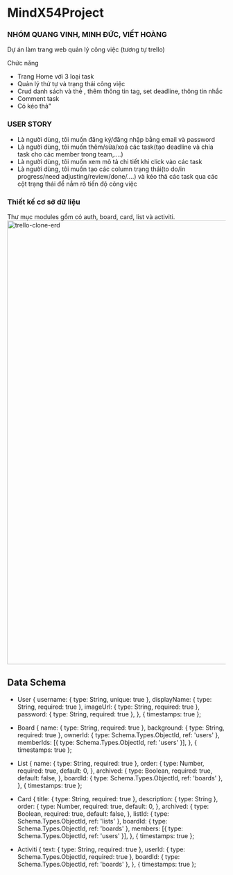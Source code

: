 # MindX54Project
### NHÓM QUANG VINH, MINH ĐỨC, VIẾT HOÀNG
Dự án làm trang web quản lý công việc (tương tự trello)

Chức năng

- Trang Home với 3 loại task
- Quản lý thứ tự và trạng thái công việc
- Crud danh sách và thẻ , thêm thông tin tag, set deadline, thông tin nhắc
- Comment task
- Có kéo thả"

### USER STORY

- Là người dùng, tôi muốn đăng ký/đăng nhập bằng email và password
- Là người dùng, tôi muốn thêm/sửa/xoá các task(tạo deadline và chia task cho các member trong team,….)
- Là người dùng, tôi muốn xem mô tả chi tiết khi click vào các task
- Là người dùng, tôi muốn tạo các column trạng thái(to do/in progress/need adjusting/review/done/….) và kéo thả các task qua các cột trạng thái để nắm rõ tiến độ công việc

### Thiết kế cơ sở dữ liệu

Thư mục modules gồm có auth, board, card, list và activiti.
<img width="1021" alt="trello-clone-erd" src="https://user-images.githubusercontent.com/81417700/142159336-136287c9-b4bb-4067-85c7-3165967527ec.png">
## Data Schema 
- User
{
 username: {
      type: String,
      unique: true
    },
    displayName: {
      type: String,
      required: true
    },
    imageUrl: {
      type: String,
      required: true
    },
    password: {
      type: String,
      required: true
    },
  }, {
    timestamps: true
  };


- Board 
{
 name: {
      type: String,
      required: true
    },
    background: {
      type: String,
      required: true
    },
    ownerId: {
      type: Schema.Types.ObjectId,
      ref: 'users'
    },
    memberIds: [{
      type: Schema.Types.ObjectId,
      ref: 'users'
    }],
  }, {
    timestamps: true
  };

- List
 {
  name: {
      type: String,
      required: true
    },
    order: {
      type: Number,
      required: true,
      default: 0,
    },
    archived: {
      type: Boolean,
      required: true,
      default: false,
    },
    boardId: {
      type: Schema.Types.ObjectId,
      ref: 'boards'
    },
  }, {
    timestamps: true
  };

- Card
{
  title: {
      type: String,
      required: true
    },
    description: {
      type: String
    },
    order: {
      type: Number,
      required: true,
      default: 0,
    },
    archived: {
      type: Boolean,
      required: true,
      default: false,
    },
    listId: {
      type: Schema.Types.ObjectId,
      ref: 'lists'
    },
    boardId: {
      type: Schema.Types.ObjectId,
      ref: 'boards'
    },
    members: [{
      type: Schema.Types.ObjectId,
      ref: 'users'
    }],
  }, {
    timestamps: true
  };

- Activiti
{
  text: {
      type: String,
      required: true
    },
    userId: {
      type: Schema.Types.ObjectId,
      required: true
    },
    boardId: {
      type: Schema.Types.ObjectId,
      ref: 'boards'
    },
  }, {
    timestamps: true
  };

